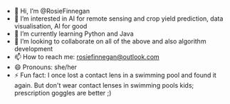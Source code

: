 - 👋 Hi, I’m @RosieFinnegan
- 👀 I’m interested in AI for remote sensing and crop yield prediction, data visualisation, AI for good
- 🌱 I’m currently learning Python and Java
- 💞️ I’m looking to collaborate on all of the above and also algorithm development
- 📫 How to reach me: rosiefinnegan@outlook.com
- 😄 Pronouns: she/her
- ⚡ Fun fact: I once lost a contact lens in a swimming pool and found it again. But don't wear contact lenses in swimming pools kids; prescription goggles are better ;)

<!---
RosieFinnegan/RosieFinnegan is a ✨ special ✨ repository because its `README.md` (this file) appears on your GitHub profile.
You can click the Preview link to take a look at your changes.
--->
